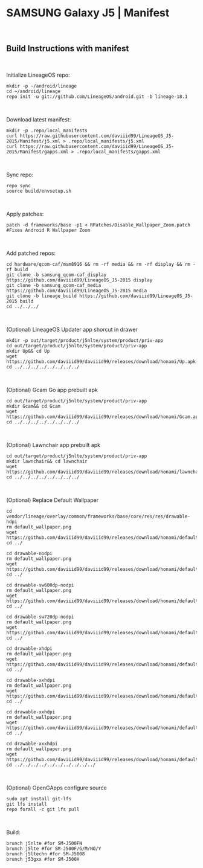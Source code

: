 # SAMSUNG Galaxy J5 | Manifest
<br/>

## Build Instructions with manifest
<br/>

Initialize LineageOS repo:
```
mkdir -p ~/android/lineage
cd ~/android/lineage
repo init -u git://github.com/LineageOS/android.git -b lineage-18.1
```
<br/>

Download latest manifest:
```
mkdir -p .repo/local_manifests
curl https://raw.githubusercontent.com/daviiid99/LineageOS_J5-2015/Manifest/j5.xml > .repo/local_manifests/j5.xml
curl https://raw.githubusercontent.com/daviiid99/LineageOS_J5-2015/Manifest/gapps.xml > .repo/local_manifests/gapps.xml
```
<br/>

Sync repo:
```
repo sync
source build/envsetup.sh
```
<br/>

Apply patches:
```
patch -d frameworks/base -p1 < RPatches/Disable_Wallpaper_Zoom.patch #Fixes Android R Wallpaper Zoom
 ```
 <br/>
 
 Add patched repos:
```
cd hardware/qcom-caf/msm8916 && rm -rf media && rm -rf display && rm -rf build
git clone -b samsung_qcom-caf_display https://github.com/daviiid99/LineageOS_J5-2015 display
git clone -b samsung_qcom-caf_media https://github.com/daviiid99/LineageOS_J5-2015 media
git clone -b lineage_build https://github.com/daviiid99/LineageOS_J5-2015 build
cd ../../../
```
 <br/>

(Optional) LineageOS Updater app shorcut in drawer
```
mkdir -p out/target/product/j5nlte/system/product/priv-app
cd out/target/product/j5nlte/system/product/priv-app
mkdir Up&& cd Up
wget https://github.com/daviiid99/daviiid99/releases/download/honami/Up.apk
cd ../../../../../../../../
```
 <br/>
 
 
 (Optional) Gcam Go app prebuilt apk
```
cd out/target/product/j5nlte/system/product/priv-app
mkdir Gcam&& cd Gcam
wget https://github.com/daviiid99/daviiid99/releases/download/honami/Gcam.apk
cd ../../../../../../../../
```
 <br/>
 
  (Optional) Lawnchair app prebuilt apk
```
cd out/target/product/j5nlte/system/product/priv-app
mkdir lawnchair&& cd lawnchair
wget https://github.com/daviiid99/daviiid99/releases/download/honami/lawnchair.apk
cd ../../../../../../../../
```
 <br/>
 
(Optional) Replace Default Wallpaper
```
cd vendor/lineage/overlay/common/frameworks/base/core/res/res/drawable-hdpi
rm default_wallpaper.png
wget https://github.com/daviiid99/daviiid99/releases/download/honami/default_wallpaper.png
cd ../

cd drawable-nodpi
rm default_wallpaper.png
wget https://github.com/daviiid99/daviiid99/releases/download/honami/default_wallpaper.png
cd ../

cd drawable-sw600dp-nodpi
rm default_wallpaper.png
wget https://github.com/daviiid99/daviiid99/releases/download/honami/default_wallpaper.png
cd ../

cd drawable-sw720dp-nodpi
rm default_wallpaper.png
wget https://github.com/daviiid99/daviiid99/releases/download/honami/default_wallpaper.png
cd ../

cd drawable-xhdpi
rm default_wallpaper.png
wget https://github.com/daviiid99/daviiid99/releases/download/honami/default_wallpaper.png
cd ../

cd drawable-xxhdpi
rm default_wallpaper.png
wget https://github.com/daviiid99/daviiid99/releases/download/honami/default_wallpaper.png
cd ../

cd drawable-xxhdpi
rm default_wallpaper.png
wget https://github.com/daviiid99/daviiid99/releases/download/honami/default_wallpaper.png
cd ../

cd drawable-xxxhdpi
rm default_wallpaper.png
wget https://github.com/daviiid99/daviiid99/releases/download/honami/default_wallpaper.png
cd ../../../../../../../../../../
```

<br/>

(Optional) OpenGApps configure source
```
sudo apt install git-lfs
git lfs install
repo forall -c git lfs pull
```
<br/>

Build:
```
brunch j5nlte #for SM-J500FN
brunch j5lte #for SM-J500F/G/M/NO/Y
brunch j5ltechn #for SM-J5008
brunch j53gxx #for SM-J500H
```

<br/>

